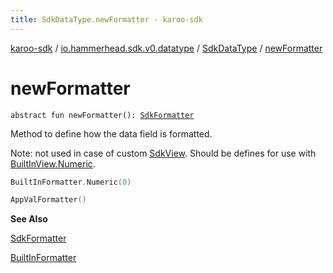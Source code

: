 ```yaml
---
title: SdkDataType.newFormatter - karoo-sdk
---
```


[karoo-sdk](../../index.html) / [io.hammerhead.sdk.v0.datatype](../index.html) / [SdkDataType](index.html) / [newFormatter](./new-formatter.html)

# newFormatter

`abstract fun newFormatter(): `[`SdkFormatter`](../../io.hammerhead.sdk.v0.datatype.formatter/-sdk-formatter/index.html)

Method to define how the data field is formatted.

Note: not used in case of custom [SdkView](../../io.hammerhead.sdk.v0.datatype.view/-sdk-view/index.html). Should
be defines for use with [BuiltInView.Numeric](../../io.hammerhead.sdk.v0.datatype.view/-built-in-view/-numeric/index.html).

``` kotlin
BuiltInFormatter.Numeric(0)
```

``` kotlin
AppValFormatter()
```

**See Also**

[SdkFormatter](../../io.hammerhead.sdk.v0.datatype.formatter/-sdk-formatter/index.html)

[BuiltInFormatter](../../io.hammerhead.sdk.v0.datatype.formatter/-built-in-formatter/index.html)

